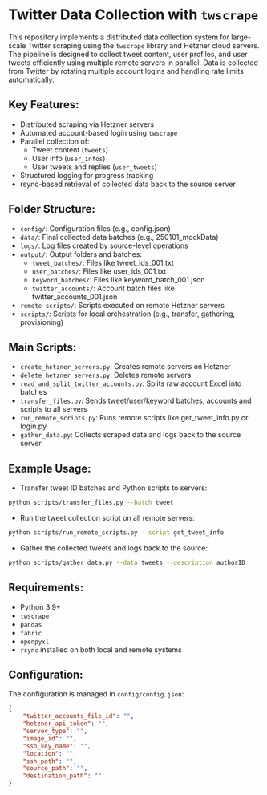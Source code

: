 # Twitter Data Collection with `twscrape`
This repository implements a distributed data collection system for large-scale Twitter scraping using the `twscrape` library and Hetzner cloud servers. The pipeline is designed to collect tweet content, user profiles, and user tweets efficiently using multiple remote servers in parallel. Data is collected from Twitter by rotating multiple account logins and handling rate limits automatically.

## Key Features:
- Distributed scraping via Hetzner servers
- Automated account-based login using `twscrape`
- Parallel collection of:
  - Tweet content (`tweets`)
  - User info (`user_infos`)
  - User tweets and replies (`user_tweets`)
- Structured logging for progress tracking
- rsync-based retrieval of collected data back to the source server

## Folder Structure:
- `config/`: Configuration files (e.g., config.json)
- `data/`: Final collected data batches (e.g., 250101_mockData)
- `logs/`: Log files created by source-level operations
- `output/`: Output folders and batches:
  - `tweet_batches/`: Files like tweet_ids_001.txt
  - `user_batches/`: Files like user_ids_001.txt
  - `keyword_batches/`: Files like keyword_batch_001.json
  - `twitter_accounts/`: Account batch files like twitter_accounts_001.json
- `remote-scripts/`: Scripts executed on remote Hetzner servers
- `scripts/`: Scripts for local orchestration (e.g., transfer, gathering, provisioning)

## Main Scripts:
- `create_hetzner_servers.py`: Creates remote servers on Hetzner
- `delete_hetzner_servers.py`: Deletes remote servers
- `read_and_split_twitter_accounts.py`: Splits raw account Excel into batches
- `transfer_files.py`: Sends tweet/user/keyword batches, accounts and scripts to all servers
- `run_remote_scripts.py`: Runs remote scripts like get_tweet_info.py or login.py
- `gather_data.py`: Collects scraped data and logs back to the source server

## Example Usage:

- Transfer tweet ID batches and Python scripts to servers:
```bash
python scripts/transfer_files.py --batch tweet
```
- Run the tweet collection script on all remote servers:
```bash
python scripts/run_remote_scripts.py --script get_tweet_info
```
- Gather the collected tweets and logs back to the source:
```bash
python scripts/gather_data.py --data tweets --description authorID
```

## Requirements:
- Python 3.9+
- `twscrape`
- `pandas`
- `fabric`
- `openpyxl`
- `rsync` installed on both local and remote systems

## Configuration:
The configuration is managed in `config/config.json`:
```json
{
    "twitter_accounts_file_id": "",
    "hetzner_api_token": "",
    "server_type": "",
    "image_id": "",
    "ssh_key_name": "",
    "location": "",
    "ssh_path": "",
    "source_path": "",
    "destination_path": ""
}
```

